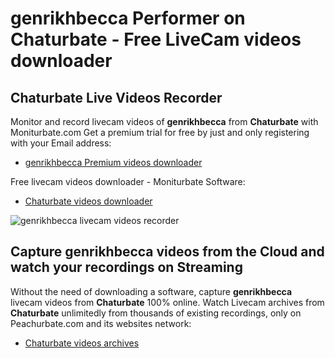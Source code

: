 # genrikhbecca Performer on Chaturbate - Free LiveCam videos downloader

## Chaturbate Live Videos Recorder

Monitor and record livecam videos of **genrikhbecca** from **Chaturbate** with Moniturbate.com
Get a premium trial for free by just and only registering with your Email address:
* [genrikhbecca Premium videos downloader](https://moniturbate.com/request-demo-licence-key.html)

Free livecam videos downloader - Moniturbate Software:
* [Chaturbate videos downloader](https://moniturbate.com/moniturbate-download-software.html)

![genrikhbecca livecam videos recorder](https://peachurnet.com/templates/moniturbate-software.png)


## Capture genrikhbecca videos from the Cloud and watch your recordings on Streaming

Without the need of downloading a software, capture **genrikhbecca** livecam videos from **Chaturbate** 100% online.
Watch Livecam archives from **Chaturbate** unlimitedly from thousands of existing recordings, only on Peachurbate.com and its websites network:
* [Chaturbate videos archives](https://peachurnet.com/)